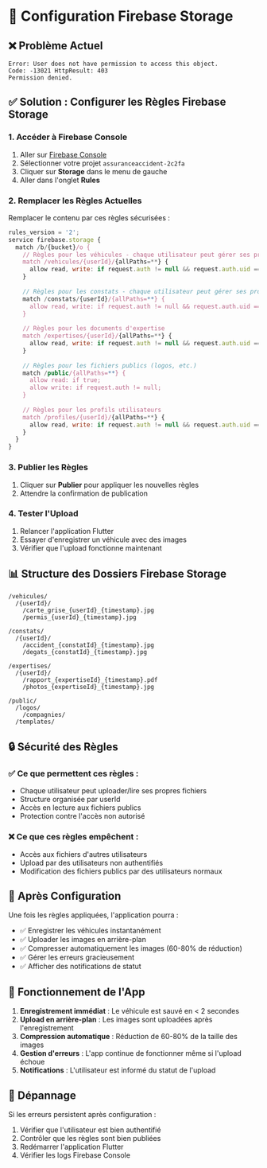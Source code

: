 # 🔧 Configuration Firebase Storage

## ❌ Problème Actuel
```
Error: User does not have permission to access this object.
Code: -13021 HttpResult: 403
Permission denied.
```

## ✅ Solution : Configurer les Règles Firebase Storage

### 1. Accéder à Firebase Console
1. Aller sur [Firebase Console](https://console.firebase.google.com/)
2. Sélectionner votre projet `assuranceaccident-2c2fa`
3. Cliquer sur **Storage** dans le menu de gauche
4. Aller dans l'onglet **Rules**

### 2. Remplacer les Règles Actuelles
Remplacer le contenu par ces règles sécurisées :

```javascript
rules_version = '2';
service firebase.storage {
  match /b/{bucket}/o {
    // Règles pour les véhicules - chaque utilisateur peut gérer ses propres fichiers
    match /vehicules/{userId}/{allPaths=**} {
      allow read, write: if request.auth != null && request.auth.uid == userId;
    }
    
    // Règles pour les constats - chaque utilisateur peut gérer ses propres fichiers
    match /constats/{userId}/{allPaths=**} {
      allow read, write: if request.auth != null && request.auth.uid == userId;
    }
    
    // Règles pour les documents d'expertise
    match /expertises/{userId}/{allPaths=**} {
      allow read, write: if request.auth != null && request.auth.uid == userId;
    }
    
    // Règles pour les fichiers publics (logos, etc.)
    match /public/{allPaths=**} {
      allow read: if true;
      allow write: if request.auth != null;
    }
    
    // Règles pour les profils utilisateurs
    match /profiles/{userId}/{allPaths=**} {
      allow read, write: if request.auth != null && request.auth.uid == userId;
    }
  }
}
```

### 3. Publier les Règles
1. Cliquer sur **Publier** pour appliquer les nouvelles règles
2. Attendre la confirmation de publication

### 4. Tester l'Upload
1. Relancer l'application Flutter
2. Essayer d'enregistrer un véhicule avec des images
3. Vérifier que l'upload fonctionne maintenant

## 📊 Structure des Dossiers Firebase Storage

```
/vehicules/
  /{userId}/
    /carte_grise_{userId}_{timestamp}.jpg
    /permis_{userId}_{timestamp}.jpg

/constats/
  /{userId}/
    /accident_{constatId}_{timestamp}.jpg
    /degats_{constatId}_{timestamp}.jpg

/expertises/
  /{userId}/
    /rapport_{expertiseId}_{timestamp}.pdf
    /photos_{expertiseId}_{timestamp}.jpg

/public/
  /logos/
    /compagnies/
  /templates/
```

## 🔒 Sécurité des Règles

### ✅ Ce que permettent ces règles :
- Chaque utilisateur peut uploader/lire ses propres fichiers
- Structure organisée par userId
- Accès en lecture aux fichiers publics
- Protection contre l'accès non autorisé

### ❌ Ce que ces règles empêchent :
- Accès aux fichiers d'autres utilisateurs
- Upload par des utilisateurs non authentifiés
- Modification des fichiers publics par des utilisateurs normaux

## 🚀 Après Configuration

Une fois les règles appliquées, l'application pourra :
- ✅ Enregistrer les véhicules instantanément
- ✅ Uploader les images en arrière-plan
- ✅ Compresser automatiquement les images (60-80% de réduction)
- ✅ Gérer les erreurs gracieusement
- ✅ Afficher des notifications de statut

## 📱 Fonctionnement de l'App

1. **Enregistrement immédiat** : Le véhicule est sauvé en < 2 secondes
2. **Upload en arrière-plan** : Les images sont uploadées après l'enregistrement
3. **Compression automatique** : Réduction de 60-80% de la taille des images
4. **Gestion d'erreurs** : L'app continue de fonctionner même si l'upload échoue
5. **Notifications** : L'utilisateur est informé du statut de l'upload

## 🔧 Dépannage

Si les erreurs persistent après configuration :
1. Vérifier que l'utilisateur est bien authentifié
2. Contrôler que les règles sont bien publiées
3. Redémarrer l'application Flutter
4. Vérifier les logs Firebase Console
